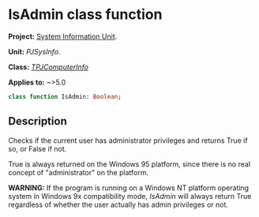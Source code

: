 # IsAdmin class function

**Project:** [System Information Unit](../API.md).

**Unit:** _PJSysInfo_.

**Class:** _[TPJComputerInfo](./TPJComputerInfo.md)_

**Applies to:** ~>5.0

```pascal
class function IsAdmin: Boolean;
```

## Description

Checks if the current user has administrator privileges and returns True if so, or False if not.

True is always returned on the Windows 95 platform, since there is no real concept of "administrator" on the platform.

**WARNING:** If the program is running on a Windows NT platform operating system in Windows 9x compatibility mode, _IsAdmin_ will always return True regardless of whether the user actually has admin privileges or not.
